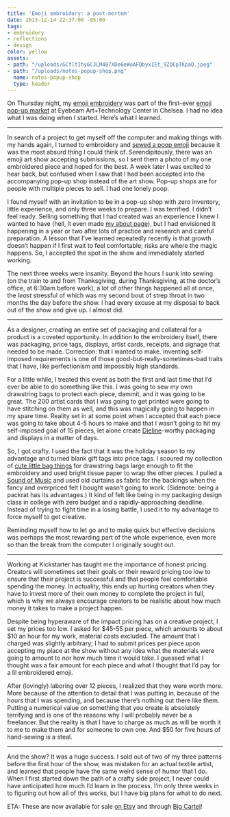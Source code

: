 ```yaml
---
title: 'Emoji embroidery: a post-mortem'
date: 2013-12-14 22:37:00 -05:00
tags:
- embroidery
- reflections
- design
color: yellow
assets:
- path: "/uploads/GCfltIhy6CJLM4B7XDe6eWoAFQbyxIEt_9ZQCpTKpaQ.jpeg"
- path: "/uploads/notes-popup-shop.png"
  name: notes-popup-shop
  type: header
---
```


On Thursday night, my [emoji embroidery](http://jessicaharllee.com/work/emoji-embroidery/) was part of the first-ever [emoji pop-up market](http://www.emojishow.com) at Eyebeam Art+Technology Center in Chelsea. I had no idea what I was doing when I started. Here’s what I learned.


<hr class="b-gray-light mt-sm-4 mb-sm-4">

In search of a project to get myself off the computer and making things with my hands again, I turned to embroidery and [sewed a poop emoji](http://instagram.com/p/ga92xhhZTm/) because it was the most absurd thing I could think of. Serendipitously, there was an emoji art show accepting submissions, so I sent them a photo of my one embroidered piece and hoped for the best.  A week later I was excited to hear back, but confused when I saw that I had been accepted into the accompanying pop-up shop instead of the art show. Pop-up shops are for people with multiple pieces to sell. I had one lonely poop. 

I found myself with an invitation to be in a pop-up shop with zero inventory, little experience, and only three weeks to prepare. I was terrified. I didn’t feel ready. Selling something that I had created was an experience I knew I wanted to have (hell, it even made [my about page](http://jessicaharllee.com/about/)), but I had envisioned it happening in a year or two after lots of practice and research and careful preparation. A lesson that I’ve learned repeatedly recently is that growth doesn’t happen if I first wait to feel comfortable; risks are where the magic happens. So, I accepted the spot in the show and immediately started working.

The next three weeks were insanity. Beyond the hours I sunk into sewing (on the train to and from Thanksgiving, during Thanksgiving, at the doctor’s office, at 6:30am before work), a lot of other things happened all at once, the *least* stressful of which was my second bout of strep throat in two months the day before the show. I had every excuse at my disposal to back out of the show and give up. I almost did.

<hr class="b-gray-light mt-sm-4 mb-sm-4">

As a designer, creating an entire set of packaging and collateral for a product is a coveted opportunity. In addition to the embroidery itself, there was packaging, price tags, displays, artist cards, receipts, and signage that needed to be made. Correction: that I wanted to make. Inventing self-imposed requirements is one of those good-but-really-sometimes-bad traits that I have, like perfectionism and impossibly high standards. 

For a little while, I treated this event as both the first and last time that I’d ever be able to do something like this. I was going to sew my own drawstring bags to protect each piece, dammit, and it was going to be great. The 200 artist cards that I was going to get printed were going to have stitching on them as well, and this was magically going to happen in my spare time. Reality set in at some point when I accepted that each piece was going to take about 4-5 hours to make and that I wasn’t going to hit my self-imposed goal of 15 pieces, let alone create [Dieline](http://www.thedieline.com)-worthy packaging and displays in a matter of days.

So, I got crafty. I used the fact that it was the holiday season to my advantage and turned blank gift tags into price tags. I scoured my collection of [cute little bag things](http://jessicaharllee.com/uploads/GCfltIhy6CJLM4B7XDe6eWoAFQbyxIEt_9ZQCpTKpaQ.jpeg) for drawstring bags large enough to fit the embroidery and used bright tissue paper to wrap the other pieces. I pulled a [Sound of Music](http://www.rnh.com/videos.html?video=215&gallery=62) and used old curtains as fabric for the backings when the fancy and overpriced felt I bought wasn’t going to work. (Sidenote: being a packrat has its advantages.) It kind of felt like being in my packaging design class in college with zero budget and a rapidly-approaching deadline. Instead of trying to fight time in a losing battle, I used it to my advantage to force myself to get creative.

Reminding myself how to let go and to make quick but effective decisions was perhaps the most rewarding part of the whole experience, even more so than the break from the computer I originally sought out.

<hr class="b-gray-light mt-sm-4 mb-sm-4">

Working at Kickstarter has taught me the importance of honest pricing. Creators will sometimes set their goals or their reward pricing too low to ensure that their project is successful and that people feel comfortable spending the money. In actuality, this ends up hurting creators when they have to invest more of their own money to complete the project in full, which is why we always encourage creators to be realistic about how much money it takes to make a project happen.

Despite being hyperaware of the impact pricing has on a creative project, I set my prices too low. I asked for $45-55 per piece, which amounts to about $10 an hour for my work, material costs excluded. The amount that I charged was slightly arbitrary; I had to submit prices per piece upon accepting my place at the show without any idea what the materials were going to amount to nor how much time it would take. I guessed what I thought was a fair amount for each piece and what I thought that I’d pay for a lil embroidered emoji.

After (lovingly) laboring over 12 pieces, I realized that they were worth more. More because of the attention to detail that I was putting in, because of the hours that I was spending, and because there’s nothing out there like them. Putting a numerical value on something that you create is absolutely terrifying and is one of the reasons why I will probably never be a freelancer. But the reality is that I have to charge as much as will be worth it to me to make them and for someone to own one. And $50 for five hours of hand-sewing is a steal.

<hr class="b-gray-light mt-sm-4 mb-sm-4">

And the show? It was a huge success. I sold out of two of my three patterns before the first hour of the show, was mistaken for an actual textile artist, and learned that people have the same weird sense of humor that I do. When I first started down the path of a crafty side project, I never could have anticipated how much I’d learn in the process. I’m only three weeks in to figuring out how all of this works, but I have big plans for what to do next.

ETA: These are now available for sale [on Etsy](https://www.etsy.com/shop/harllee) and through [Big Cartel](http://harllee.bigcartel.com)!
